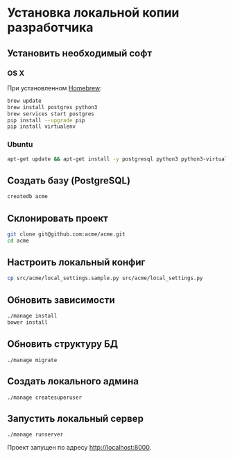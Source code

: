 # Установка локальной копии разработчика

## Установить необходимый софт

### OS X

При установленном [Homebrew](http://brew.sh/):

```bash
brew update
brew install postgres python3
brew services start postgres
pip install --upgrade pip
pip install virtualenv
```

### Ubuntu

```bash
apt-get update && apt-get install -y postgresql python3 python3-virtualenv
```

## Создать базу (PostgreSQL)

```bash
createdb acme
```

## Склонировать проект

```bash
git clone git@github.com:acme/acme.git
cd acme
```

## Настроить локальный конфиг

```bash
cp src/acme/local_settings.sample.py src/acme/local_settings.py
```

## Обновить зависимости

```bash
./manage install
bower install
```

## Обновить структуру БД

```
./manage migrate
```

## Создать локального админа

```
./manage createsuperuser
```

## Запустить локальный сервер

```
./manage runserver
```

Проект запущен по адресу <http://localhost:8000>.

